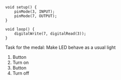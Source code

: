 ```
void setup() {
	pinMode(3, INPUT);
	pinMode(7, OUTPUT);
}

void loop() {
	digitalWrite(7, digitalRead(3));
}
```

Task for the medal: Make LED behave as a usual light
1. Button
2. Turn on
3. Button
4. Turn off